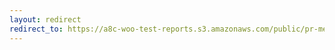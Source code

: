 ```yaml
---
layout: redirect
redirect_to: https://a8c-woo-test-reports.s3.amazonaws.com/public/pr-merge/37914/api/index.html
---
```

